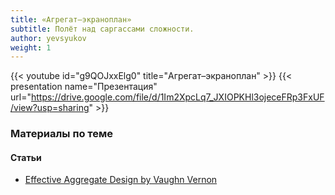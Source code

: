 ```yaml
---
title: «Агрегат–экраноплан»
subtitle: Полёт над саргассами сложности.
author: yevsyukov
weight: 1
---
```


{{< youtube id="g9QOJxxElg0" title="Агрегат–экраноплан" >}}
{{< presentation name="Презентация" url="https://drive.google.com/file/d/1Im2XpcLq7_JXIOPKHl3ojeceFRp3FxUF/view?usp=sharing" >}}

### Материалы по теме

#### Статьи
- [Effective Aggregate Design by Vaughn Vernon](https://dddcommunity.org/library/vernon_2011/)
